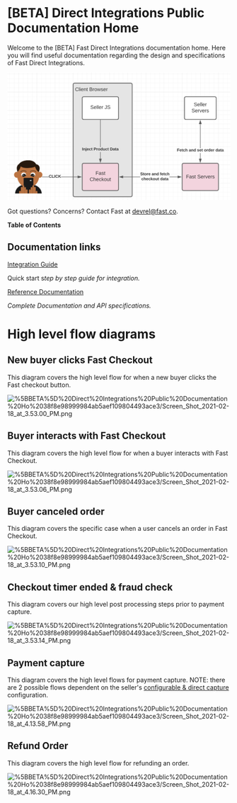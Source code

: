 # [BETA] Direct Integrations Public Documentation Home

Welcome to the [BETA] Fast Direct Integrations documentation home. Here you will find useful documentation regarding the design and specifications of Fast Direct Integrations.

[![Interacting with Fast Checkout](images/intro.png)](images/intro.png)

Got questions? Concerns? Contact Fast at devrel@fast.co. 

**Table of Contents**

## Documentation links

[Integration Guide](https://www.notion.so/Integration-Guide-9d70e72d1e6148409b3131851148508e)

Quick start s*tep by step guide for integration.*

[Reference Documentation](https://www.notion.so/Reference-Documentation-284fdf0295f2474db96c480c9250f8aa)

*Complete Documentation and API specifications.*

# High level flow diagrams

## New buyer clicks Fast Checkout

This diagram covers the high level flow for when a new buyer clicks the Fast checkout button.

![%5BBETA%5D%20Direct%20Integrations%20Public%20Documentation%20Ho%2038f8e98999984ab5aef109804493ace3/Screen_Shot_2021-02-18_at_3.53.00_PM.png](%5BBETA%5D%20Direct%20Integrations%20Public%20Documentation%20Ho%2038f8e98999984ab5aef109804493ace3/Screen_Shot_2021-02-18_at_3.53.00_PM.png)

## Buyer interacts with Fast Checkout

This diagram covers the high level flow for when a buyer interacts with Fast Checkout.

![%5BBETA%5D%20Direct%20Integrations%20Public%20Documentation%20Ho%2038f8e98999984ab5aef109804493ace3/Screen_Shot_2021-02-18_at_3.53.06_PM.png](%5BBETA%5D%20Direct%20Integrations%20Public%20Documentation%20Ho%2038f8e98999984ab5aef109804493ace3/Screen_Shot_2021-02-18_at_3.53.06_PM.png)

## Buyer canceled order

This diagram covers the specific case when a user cancels an order in Fast Checkout.

![%5BBETA%5D%20Direct%20Integrations%20Public%20Documentation%20Ho%2038f8e98999984ab5aef109804493ace3/Screen_Shot_2021-02-18_at_3.53.10_PM.png](%5BBETA%5D%20Direct%20Integrations%20Public%20Documentation%20Ho%2038f8e98999984ab5aef109804493ace3/Screen_Shot_2021-02-18_at_3.53.10_PM.png)

## Checkout timer ended & fraud check

This diagram covers our high level post processing steps prior to payment capture.

![%5BBETA%5D%20Direct%20Integrations%20Public%20Documentation%20Ho%2038f8e98999984ab5aef109804493ace3/Screen_Shot_2021-02-18_at_3.53.14_PM.png](%5BBETA%5D%20Direct%20Integrations%20Public%20Documentation%20Ho%2038f8e98999984ab5aef109804493ace3/Screen_Shot_2021-02-18_at_3.53.14_PM.png)

## Payment capture

This diagram covers the high level flows for payment capture. NOTE: there are 2 possible flows dependent on the seller's [configurable & direct capture](https://www.notion.so/BETA-Order-Checkout-Reference-Documentation-a15e85229ae14a38a30901ca5419c21e) configuration.

![%5BBETA%5D%20Direct%20Integrations%20Public%20Documentation%20Ho%2038f8e98999984ab5aef109804493ace3/Screen_Shot_2021-02-18_at_4.13.58_PM.png](%5BBETA%5D%20Direct%20Integrations%20Public%20Documentation%20Ho%2038f8e98999984ab5aef109804493ace3/Screen_Shot_2021-02-18_at_4.13.58_PM.png)

## Refund Order

This diagram covers the high level flow for refunding an order.

![%5BBETA%5D%20Direct%20Integrations%20Public%20Documentation%20Ho%2038f8e98999984ab5aef109804493ace3/Screen_Shot_2021-02-18_at_4.16.30_PM.png](%5BBETA%5D%20Direct%20Integrations%20Public%20Documentation%20Ho%2038f8e98999984ab5aef109804493ace3/Screen_Shot_2021-02-18_at_4.16.30_PM.png)